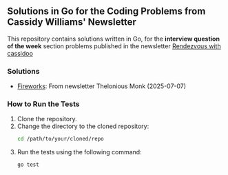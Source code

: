 ## Solutions in Go for the Coding Problems from Cassidy Williams' Newsletter

This repository contains solutions written in Go, for the **interview question of the week** section problems published in the newsletter [Rendezvous with cassidoo](https://cassidoo.co/newsletter/)

### Solutions
- [Fireworks](fireworks/README.md): From newsletter Thelonious Monk (2025-07-07)

### How to Run the Tests
1. Clone the repository.
2. Change the directory to the cloned repository:
   ```bash
   cd /path/to/your/cloned/repo
   ```
3. Run the tests using the following command:
   ```bash
   go test
   ```


